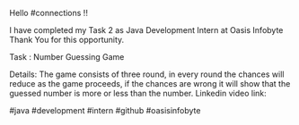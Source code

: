 Hello #connections !!

I have completed my Task 2 as Java Development Intern at Oasis Infobyte Thank You for this opportunity.

Task : Number Guessing Game

Details: The game consists of three round, in every round the chances will reduce as the game proceeds, if the chances are wrong it will show that the guessed number is more or less than the number.
Linkedin video link:

#java #development #intern #github #oasisinfobyte

